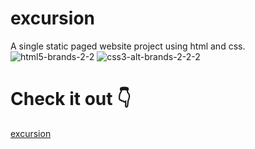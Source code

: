 # excursion
A single static paged website project using html and css. <br/>
![html5-brands-2-2](https://user-images.githubusercontent.com/52656133/173864721-0408217c-85fa-40dc-abe2-dc1ee5df41d0.svg)          ![css3-alt-brands-2-2-2](https://user-images.githubusercontent.com/52656133/173865353-f083dde8-0173-4724-926d-8b2465e715fd.svg)
# Check it out :point_down:
[excursion](https://vicganoh.github.io/excursion/)



